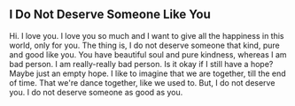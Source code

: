 ## I Do Not Deserve Someone Like You

Hi. I love you. I love you so much and I want to give all the happiness in this world, only for you.
The thing is, I do not deserve someone that kind, pure and good like you.
You have beautiful soul and pure kindness, whereas I am bad person.
I am really-really bad person.
Is it okay if I still have a hope? Maybe just an empty hope. 
I like to imagine that we are together, till the end of time.
That we're dance together, like we used to.
But, I do not deserve you. I do not deserve someone as good as you.
